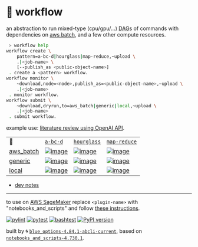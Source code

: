# 📜 workflow

an abstraction to run mixed-type (cpu/gpu/...) [DAG](https://networkx.org/documentation/stable/reference/classes/digraph.html)s of commands with dependencies on [aws batch](https://aws.amazon.com/batch/), and a few other compute resources.

```bash
 > workflow help
workflow create \
	pattern=a-bc-d|hourglass|map-reduce,~upload \
	.|<job-name> \
	[--publish_as <public-object-name>]
 . create a <pattern> workflow.
workflow monitor \
	~download,node=<node>,publish_as=<public-object-name>,~upload \
	.|<job-name>
 . monitor workflow.
workflow submit \
	~download,dryrun,to=aws_batch|generic|local,~upload \
	.|<job-name>
 . submit workflow.
```

example use: [literature review using OpenAI API](https://github.com/kamangir/openai-commands/tree/main/openai_commands/literature_review).

|   |   |   |   |
| --- | --- | --- | --- |
| 📜 | [`a-bc-d`](./patterns/a-bc-d.dot) | [`hourglass`](./patterns/hourglass.dot) | [`map-reduce`](./patterns/map-reduce.dot) |
| [aws_batch](./runners/aws_batch.py) | [![image](https://kamangir-public.s3.ca-central-1.amazonaws.com/aws_batch-a-bc-d/workflow.gif?raw=true&random=C4leLJwpsCRAo9mH)](https://kamangir-public.s3.ca-central-1.amazonaws.com/aws_batch-a-bc-d/workflow.gif?raw=true&random=C4leLJwpsCRAo9mH) | [![image](https://kamangir-public.s3.ca-central-1.amazonaws.com/aws_batch-hourglass/workflow.gif?raw=true&random=CrrZuF3hHHyd4d9I)](https://kamangir-public.s3.ca-central-1.amazonaws.com/aws_batch-hourglass/workflow.gif?raw=true&random=CrrZuF3hHHyd4d9I) | [![image](https://kamangir-public.s3.ca-central-1.amazonaws.com/aws_batch-map-reduce/workflow.gif?raw=true&random=EpyZXkkJuSCnTyFa)](https://kamangir-public.s3.ca-central-1.amazonaws.com/aws_batch-map-reduce/workflow.gif?raw=true&random=EpyZXkkJuSCnTyFa) |
| [generic](./runners/generic.py) | [![image](https://kamangir-public.s3.ca-central-1.amazonaws.com/generic-a-bc-d/workflow.gif?raw=true&random=FOrccE0uls901UKM)](https://kamangir-public.s3.ca-central-1.amazonaws.com/generic-a-bc-d/workflow.gif?raw=true&random=FOrccE0uls901UKM) | [![image](https://kamangir-public.s3.ca-central-1.amazonaws.com/generic-hourglass/workflow.gif?raw=true&random=aJOfbIv8SYFax2uA)](https://kamangir-public.s3.ca-central-1.amazonaws.com/generic-hourglass/workflow.gif?raw=true&random=aJOfbIv8SYFax2uA) | [![image](https://kamangir-public.s3.ca-central-1.amazonaws.com/generic-map-reduce/workflow.gif?raw=true&random=jfGcuwUO1vauyNso)](https://kamangir-public.s3.ca-central-1.amazonaws.com/generic-map-reduce/workflow.gif?raw=true&random=jfGcuwUO1vauyNso) |
| [local](./runners/local.py) | [![image](https://kamangir-public.s3.ca-central-1.amazonaws.com/local-a-bc-d/workflow.gif?raw=true&random=cL1Rw3nYn3FFwTaV)](https://kamangir-public.s3.ca-central-1.amazonaws.com/local-a-bc-d/workflow.gif?raw=true&random=cL1Rw3nYn3FFwTaV) | [![image](https://kamangir-public.s3.ca-central-1.amazonaws.com/local-hourglass/workflow.gif?raw=true&random=dZ1aAHP65v1wWDi8)](https://kamangir-public.s3.ca-central-1.amazonaws.com/local-hourglass/workflow.gif?raw=true&random=dZ1aAHP65v1wWDi8) | [![image](https://kamangir-public.s3.ca-central-1.amazonaws.com/local-map-reduce/workflow.gif?raw=true&random=auc9OmQBGVkda1NF)](https://kamangir-public.s3.ca-central-1.amazonaws.com/local-map-reduce/workflow.gif?raw=true&random=auc9OmQBGVkda1NF) |

- [dev notes](https://arash-kamangir.medium.com/%EF%B8%8F-openai-experiments-54-e49117dc69ef)

---

to use on [AWS SageMaker](https://aws.amazon.com/sagemaker/) replace `<plugin-name>` with "notebooks_and_scripts" and follow [these instructions](https://github.com/kamangir/notebooks-and-scripts/blob/main/SageMaker.md).

[![pylint](https://github.com/kamangir/notebooks-and-scripts/actions/workflows/pylint.yml/badge.svg)](https://github.com/kamangir/notebooks-and-scripts/actions/workflows/pylint.yml) [![pytest](https://github.com/kamangir/notebooks-and-scripts/actions/workflows/pytest.yml/badge.svg)](https://github.com/kamangir/notebooks-and-scripts/actions/workflows/pytest.yml) [![bashtest](https://github.com/kamangir/notebooks-and-scripts/actions/workflows/bashtest.yml/badge.svg)](https://github.com/kamangir/notebooks-and-scripts/actions/workflows/bashtest.yml) [![PyPI version](https://img.shields.io/pypi/v/notebooks-and-scripts.svg)](https://pypi.org/project/notebooks-and-scripts/)

built by 🌀 [`blue_options-4.84.1-abcli-current`](https://github.com/kamangir/awesome-bash-cli), based on [`notebooks_and_scripts-4.730.1`](https://github.com/kamangir/notebooks-and-scripts).
